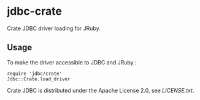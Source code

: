 # jdbc-crate

Crate JDBC driver loading for JRuby.

## Usage

To make the driver accessible to JDBC and JRuby :

    require 'jdbc/crate'
    Jdbc::Crate.load_driver


Crate JDBC is distributed under the Apache License 2.0, see *LICENSE.txt*.
